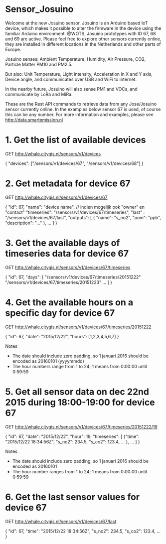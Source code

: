 # Sensor_Josuino

Welcome at the new Josuino sensor. Josuino is an Arduino based IoT device, which makes it possible to alter the firmware in the device using the familiar Arduino environment. @WOTS, Josuino prototypes with ID 67, 68 and 69 are active. Please feel free to explore other sensors currently online, they are installed in different locations in the Netherlands and other parts of Europe.

Josuino senses: Ambient Temperature, Humidity, Air Pressure, CO2, Particle Matter PM10 and PM2.5.

But also: Unit Temperature, Light intensity, Acceleration in X and Y axis, Device angle, and communicates over USB and WiFi to internet. 

In the nearby future, Josuino will also sense PM1 and VOCs, and communicate by LoRa and MiRa.

These are the Rest API commands to retrieve data from any Jose/Josuino sensor currently online. In the examples below sensor 67 is used, of course this can be any number. For more information and examples, please see http://data.smartemission.nl

# 1. Get the list of available devices
GET http://whale.citygis.nl/sensors/v1/devices

{ "devices":  ["/sensors/v1/devices/67", "/sensors/v1/devices/68"] }


# 2. Get metadata for device 67
GET http://whale.citygis.nl/sensors/v1/devices/67

{
  "id": 67,
  "name": "device name", // indien mogelijk ook "owner" en "contact"
  "timeseries": "/sensors/v1/devices/67/timeseries",
  "last" : "/sensors/v1/devices/67/last",
  "outputs": [
    { "name": "s_no2", "uom": "ppb", "description": "..." },
    ...
  ]
}

# 3. Get the available days of timeseries data for device 67
GET http://whale.citygis.nl/sensors/v1/devices/67/timeseries

{
    "id": 67,
    "days": [
        "/sensors/v1/devices/67/timeseries/20151222"
        "/sensors/v1/devices/67/timeseries/20151223"
        ...
    ]
}


# 4. Get the available hours on a specific day for device 67
GET http://whale.citygis.nl/sensors/v1/devices/67/timeseries/20151222

{ "id": 67, "date": "2015/12/22", "hours": [1,2,3,4,5,6,7] }

Notes
- The date should include zero padding, so 1 januari 2016 should be encoded as 20160101 (yyyymmdd)
- The hour numbers range from 1 to 24; 1 means from 0:00:00 until 0:59:59


# 5. Get all sensor data on dec 22nd 2015 during 18:00-19:00 for device 67
GET http://whale.citygis.nl/sensors/v1/devices/67/timeseries/20151222/19

{
  "id": 67,
  "date": "2015/12/22",
  "hour": 19,
  "timeseries":
  [
    {"time": "2015/12/22 18:34:56Z", "s_no2": 234.5, "s_co2": 123.4, ... },
    ...
  ]
}

Notes
- The date should include zero padding, so 1 januari 2016 should be encoded as 20160101
- The hour number ranges from 1 to 24; 1 means from 0:00:00 until 0:59:59


# 6. Get the last sensor values for device 67
GET http://whale.citygis.nl/sensors/v1/devices/67/last

{ "id": 67, "time": "2015/12/22 18:34:56Z", "s_no2": 234.5, "s_co2": 123.4, ... }
